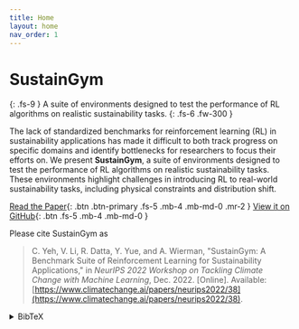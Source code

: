 ```yaml
---
title: Home
layout: home
nav_order: 1
---
```


# SustainGym
{: .fs-9 }
A suite of environments designed to test the performance of RL algorithms on realistic sustainability tasks.
{: .fs-6 .fw-300 }

The lack of standardized benchmarks for reinforcement learning (RL) in sustainability applications has made it difficult to both track progress on specific domains and identify bottlenecks for researchers to focus their efforts on. We present **SustainGym**, a suite of environments designed to test the performance of RL algorithms on realistic sustainability tasks. These environments highlight challenges in introducing RL to real-world sustainability tasks, including physical constraints and distribution shift.

[Read the Paper](https://s3.us-east-1.amazonaws.com/climate-change-ai/papers/neurips2022/38/paper.pdf){: .btn .btn-primary .fs-5 .mb-4 .mb-md-0 .mr-2 }
[View it on GitHub](https://github.com/chrisyeh96/sustaingym/){: .btn .fs-5 .mb-4 .mb-md-0 }

Please cite SustainGym as

> C. Yeh, V. Li, R. Datta, Y. Yue, and A. Wierman, "SustainGym: A Benchmark Suite of Reinforcement Learning for Sustainability Applications," in _NeurIPS 2022 Workshop on Tackling Climate Change with Machine Learning_, Dec. 2022. [Online]. Available: [https://www.climatechange.ai/papers/neurips2022/38](https://www.climatechange.ai/papers/neurips2022/38).

<details markdown="block">
<summary>BibTeX</summary>

```tex
@inproceedings{yeh2022sustaingym,
    title={SustainGym: A Benchmark Suite of Reinforcement Learning for Sustainability Applications},
    author={Yeh, Christopher and Li, Victor and Datta, Rajeev and Yue, Yisong and Wierman, Adam},
    booktitle={NeurIPS 2022 Workshop on Tackling Climate Change with Machine Learning},
    url={https://www.climatechange.ai/papers/neurips2022/38},
    year={2022},
    month={12}
}
```

</details>